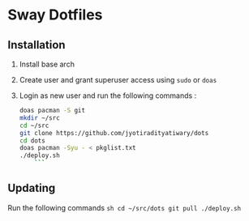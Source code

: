 # Sway Dotfiles

## Installation
1) Install base arch

2) Create user and grant superuser access using `sudo` or `doas`

3) Login as new user and run the following commands :
	```sh
	doas pacman -S git
	mkdir ~/src
	cd ~/src
	git clone https://github.com/jyotiradityatiwary/dots
	cd dots
	doas pacman -Syu - < pkglist.txt
	./deploy.sh
        ```

## Updating
Run the following commands
	```sh
	cd ~/src/dots
	git pull
	./deploy.sh
	```
